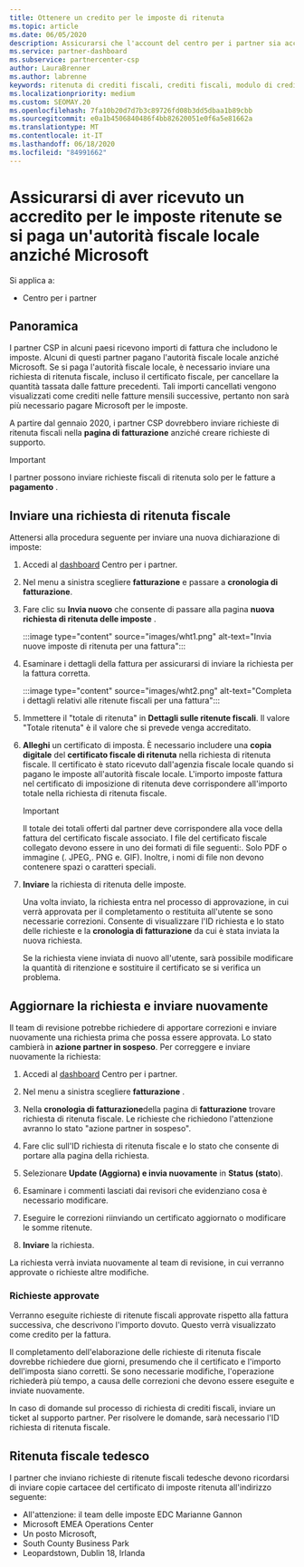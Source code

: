 ```yaml
---
title: Ottenere un credito per le imposte di ritenuta
ms.topic: article
ms.date: 06/05/2020
description: Assicurarsi che l'account del centro per i partner sia accreditato per la ritenuta fiscale creando una richiesta di ritenuta fiscale nel centro per i partner.
ms.service: partner-dashboard
ms.subservice: partnercenter-csp
author: LauraBrenner
ms.author: labrenne
keywords: ritenuta di crediti fiscali, crediti fiscali, modulo di credito fiscale tedesco, certificati fiscali
ms.localizationpriority: medium
ms.custom: SEOMAY.20
ms.openlocfilehash: 7fa10b20d7d7b3c89726fd08b3dd5dbaa1b89cbb
ms.sourcegitcommit: e0a1b4506840486f4bb82620051e0f6a5e81662a
ms.translationtype: MT
ms.contentlocale: it-IT
ms.lasthandoff: 06/18/2020
ms.locfileid: "84991662"
---
```

# <a name="make-sure-you-are-credited-for-withholding-tax-if-you-pay-a-local-tax-authority-instead-of-microsoft"></a>Assicurarsi di aver ricevuto un accredito per le imposte ritenute se si paga un'autorità fiscale locale anziché Microsoft

Si applica a:

- Centro per i partner

## <a name="overview"></a>Panoramica

I partner CSP in alcuni paesi ricevono importi di fattura che includono le imposte. Alcuni di questi partner pagano l'autorità fiscale locale anziché Microsoft. Se si paga l'autorità fiscale locale, è necessario inviare una richiesta di ritenuta fiscale, incluso il certificato fiscale, per cancellare la quantità tassata dalle fatture precedenti. Tali importi cancellati vengono visualizzati come crediti nelle fatture mensili successive, pertanto non sarà più necessario pagare Microsoft per le imposte.

A partire dal gennaio 2020, i partner CSP dovrebbero inviare richieste di ritenuta fiscali nella **pagina di fatturazione** anziché creare richieste di supporto.

> [!IMPORTANT]
> I partner possono inviare richieste fiscali di ritenuta solo per le fatture a **pagamento** .

## <a name="submit-a-tax-withholding-request"></a>Inviare una richiesta di ritenuta fiscale

Attenersi alla procedura seguente per inviare una nuova dichiarazione di imposte:

1. Accedi al [dashboard](https://partner.microsoft.com/dashboard/home) Centro per i partner.

2. Nel menu a sinistra scegliere **fatturazione** e passare a **cronologia di fatturazione**.

3. Fare clic su **Invia nuovo** che consente di passare alla pagina **nuova richiesta di ritenuta delle imposte** .

   :::image type="content" source="images/wht1.png" alt-text="Invia nuove imposte di ritenuta per una fattura":::

4. Esaminare i dettagli della fattura per assicurarsi di inviare la richiesta per la fattura corretta.

   :::image type="content" source="images/wht2.png" alt-text="Completa i dettagli relativi alle ritenute fiscali per una fattura":::

5. Immettere il "totale di ritenuta" in **Dettagli sulle ritenute fiscali**. Il valore "Totale ritenuta" è il valore che si prevede venga accreditato.

6. **Alleghi** un certificato di imposta. È necessario includere una **copia digitale** del **certificato fiscale di ritenuta** nella richiesta di ritenuta fiscale. Il certificato è stato ricevuto dall'agenzia fiscale locale quando si pagano le imposte all'autorità fiscale locale. L'importo imposte fattura nel certificato di imposizione di ritenuta deve corrispondere all'importo totale nella richiesta di ritenuta fiscale.

   > [!IMPORTANT]
   > Il totale dei totali offerti dal partner deve corrispondere alla voce della fattura del certificato fiscale associato. I file del certificato fiscale collegato devono essere in uno dei formati di file seguenti:. Solo PDF o immagine (. JPEG,. PNG e. GIF). Inoltre, i nomi di file non devono contenere spazi o caratteri speciali.

7. **Inviare** la richiesta di ritenuta delle imposte.

   Una volta inviato, la richiesta entra nel processo di approvazione, in cui verrà approvata per il completamento o restituita all'utente se sono necessarie correzioni. Consente di visualizzare l'ID richiesta e lo stato delle richieste e la **cronologia di fatturazione** da cui è stata inviata la nuova richiesta.

   Se la richiesta viene inviata di nuovo all'utente, sarà possibile modificare la quantità di ritenzione e sostituire il certificato se si verifica un problema.

## <a name="update-request-and-resubmit"></a>Aggiornare la richiesta e inviare nuovamente

Il team di revisione potrebbe richiedere di apportare correzioni e inviare nuovamente una richiesta prima che possa essere approvata. Lo stato cambierà in **azione partner in sospeso**. Per correggere e inviare nuovamente la richiesta:

1. Accedi al [dashboard](https://partner.microsoft.com/dashboard/home) Centro per i partner.

2. Nel menu a sinistra scegliere **fatturazione** .

3. Nella **cronologia di fatturazione**della pagina di **fatturazione** trovare richiesta di ritenuta fiscale. Le richieste che richiedono l'attenzione avranno lo stato "azione partner in sospeso".

4. Fare clic sull'ID richiesta di ritenuta fiscale e lo stato che consente di portare alla pagina della richiesta.

5. Selezionare **Update (Aggiorna) e invia nuovamente** in **Status (stato**).

6. Esaminare i commenti lasciati dai revisori che evidenziano cosa è necessario modificare.

7. Eseguire le correzioni riinviando un certificato aggiornato o modificare le somme ritenute.

8. **Inviare** la richiesta.

La richiesta verrà inviata nuovamente al team di revisione, in cui verranno approvate o richieste altre modifiche.

### <a name="approved-requests"></a>Richieste approvate

Verranno eseguite richieste di ritenute fiscali approvate rispetto alla fattura successiva, che descrivono l'importo dovuto. Questo verrà visualizzato come credito per la fattura.

Il completamento dell'elaborazione delle richieste di ritenuta fiscale dovrebbe richiedere due giorni, presumendo che il certificato e l'importo dell'imposta siano corretti. Se sono necessarie modifiche, l'operazione richiederà più tempo, a causa delle correzioni che devono essere eseguite e inviate nuovamente.

In caso di domande sul processo di richiesta di crediti fiscali, inviare un ticket al supporto partner. Per risolvere le domande, sarà necessario l'ID richiesta di ritenuta fiscale.

## <a name="german-tax-withholding"></a>Ritenuta fiscale tedesco

I partner che inviano richieste di ritenute fiscali tedesche devono ricordarsi di inviare copie cartacee del certificato di imposte ritenuta all'indirizzo seguente:

- All'attenzione: il team delle imposte EDC Marianne Gannon
- Microsoft EMEA Operations Center
- Un posto Microsoft,
- South County Business Park
- Leopardstown, Dublin 18, Irlanda
